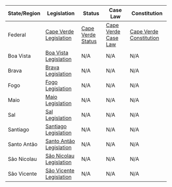 | State/Region | Legislation                                                                                                      | Status                                            | Case Law                                      | Constitution                                                                             |
|--------------|-------------------------------------------------------------------------------------------------------------------|---------------------------------------------------|----------------------------------------------|-------------------------------------------------------------------------------------------|
| Federal      | [Cape Verde Legislation](https://www.lexadin.nl/wlg/legis/nofr/region/ic_afrcapeverde.php) | [Cape Verde Status](https://data.ipu.org/node/7/legislation) | [Cape Verde Case Law](http://indicesg.ao.cplp.org/cape-verde/) | [Cape Verde Constitution](http://www.capeverdelaw.com/cvconstlink.html)                  |
| Boa Vista    | [Boa Vista Legislation](https://www.lexadin.nl/wlg/legis/nofr/region/ic_afrcapeverde.php) | N/A                                               | N/A                                          | N/A                                                                                       |
| Brava        | [Brava Legislation](https://www.lexadin.nl/wlg/legis/nofr/region/ic_afrcapeverde.php)     | N/A                                               | N/A                                          | N/A                                                                                       |
| Fogo         | [Fogo Legislation](https://www.lexadin.nl/wlg/legis/nofr/region/ic_afrcapeverde.php)       | N/A                                               | N/A                                          | N/A                                                                                       |
| Maio         | [Maio Legislation](https://www.lexadin.nl/wlg/legis/nofr/region/ic_afrcapeverde.php)       | N/A                                               | N/A                                          | N/A                                                                                       |
| Sal          | [Sal Legislation](https://www.lexadin.nl/wlg/legis/nofr/region/ic_afrcapeverde.php)         | N/A                                               | N/A                                          | N/A                                                                                       |
| Santiago     | [Santiago Legislation](https://www.lexadin.nl/wlg/legis/nofr/region/ic_afrcapeverde.php)   | N/A                                               | N/A                                          | N/A                                                                                       |
| Santo Antão  | [Santo Antão Legislation](https://www.lexadin.nl/wlg/legis/nofr/region/ic_afrcapeverde.php) | N/A                                               | N/A                                          | N/A                                                                                       |
| São Nicolau  | [São Nicolau Legislation](https://www.lexadin.nl/wlg/legis/nofr/region/ic_afrcapeverde.php) | N/A                                               | N/A                                          | N/A                                                                                       |
| São Vicente  | [São Vicente Legislation](https://www.lexadin.nl/wlg/legis/nofr/region/ic_afrcapeverde.php) | N/A                                               | N/A                                          | N/A                                                                                       |